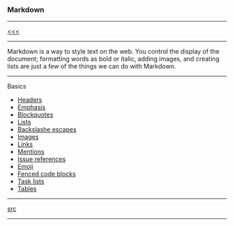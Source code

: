 
### Markdown

---

[<<<](https://github.com/ttltrk/PRG/blob/master/MANUALS.MD)

---

Markdown is a way to style text on the web. You control the display of the document; formatting words as
bold or italic, adding images, and creating lists are just a few of the things we can do with Markdown. 

---

Basics

* <a href="">Headers</a>
* <a href="">Emphasis</a>
* <a href="">Blockquotes</a>
* <a href="">Lists</a>
* <a href="">Backslashe escapes</a>
* <a href="">Images</a>
* <a href="">Links</a>
* <a href="">Mentions</a>
* <a href="">Issue references</a>
* <a href="">Emoji</a>
* <a href="">Fenced code blocks</a>
* <a href="">Task lists</a>
* <a href="">Tables</a>

---

[src](https://guides.github.com/pdfs/markdown-cheatsheet-online.pdf)

---
